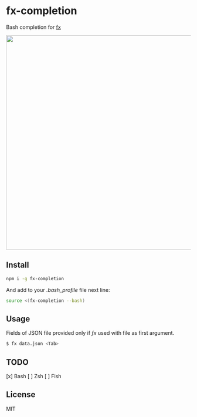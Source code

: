 # fx-completion

Bash completion for [fx](https://github.com/antonmedv/fx)

<p align="center"><img src="https://user-images.githubusercontent.com/141232/53619009-4ffb4c80-3c20-11e9-9e58-6ed729b945e0.gif" width="584" alt=""></p>

## Install

```bash
npm i -g fx-completion
```

And add to your _.bash_profile_ file next line:
```bash
source <(fx-completion --bash)
```

## Usage

Fields of JSON file provided only if _fx_ used with file as first argument. 

```bash
$ fx data.json <Tab>
```

## TODO

[x] Bash
[ ] Zsh
[ ] Fish

## License

MIT
